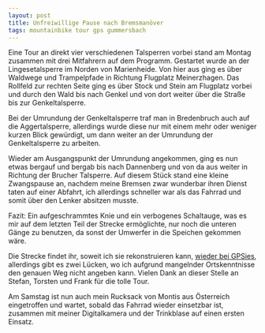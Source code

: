 ```yaml
---
layout: post
title: Unfreiwillige Pause nach Bremsmanöver
tags: mountainbike tour gps gummersbach
---
```


Eine Tour an direkt vier verschiedenen Talsperren vorbei stand am Montag zusammen mit drei Mitfahrern auf dem Programm. Gestartet wurde an der Lingesetalsperre im Norden von Marienheide. Von hier aus ging es über Waldwege und Trampelpfade in Richtung Flugplatz Meinerzhagen. Das Rollfeld zur rechten Seite ging es über Stock und Stein am Flugplatz vorbei und durch den Wald bis nach Genkel und von dort weiter über die Straße bis zur Genkeltalsperre.

Bei der Umrundung der Genkeltalsperre traf man in Bredenbruch auch auf die Aggertalsperre, allerdings wurde diese nur mit einem mehr oder weniger kurzen Blick gewürdigt, um dann weiter an der Umrundung der Genkeltalsperre zu arbeiten.

Wieder am Ausgangspunkt der Umrundung angekommen, ging es nun etwas bergauf und bergab bis nach Dannenberg und von da aus weiter in Richtung der Brucher Talsperre. Auf diesem Stück stand eine kleine Zwangspause an, nachdem meine Bremsen zwar wunderbar ihren Dienst taten auf einer Abfahrt, ich allerdings schneller war als das Fahrrad und somit über den Lenker absitzen musste.

Fazit: Ein aufgeschrammtes Knie und ein verbogenes Schaltauge, was es mir auf dem letzten Teil der Strecke ermöglichte, nur noch die unteren Gänge zu benutzen, da sonst der Umwerfer in die Speichen gekommen wäre.

Die Strecke findet ihr, soweit ich sie rekonstruieren kann, [wieder bei GPSies](http://www.gpsies.com/map.do?fileId=ftrxncrsiaeynjey), allerdings gibt es zwei Lücken, wo ich aufgrund mangelnder Ortskenntnisse den genauen Weg nicht angeben kann. Vielen Dank an dieser Stelle an Stefan, Torsten und Frank für die tolle Tour.

Am Samstag ist nun auch mein Rucksack von Montis aus Österreich eingetroffen und wartet, sobald das Fahrrad wieder einsetzbar ist, zusammen mit meiner Digitalkamera und der Trinkblase auf einen ersten Einsatz.
